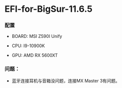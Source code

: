# EFI-for-BigSur-11.6.5

### 配置

+ BOARD: MSI Z590I Unify

+ CPU: I9-10900K

+ GPU: AMD RX 5600XT

### 问题：

+ 蓝牙连接耳机与音箱没问题，连接MX Master 3有问题。
